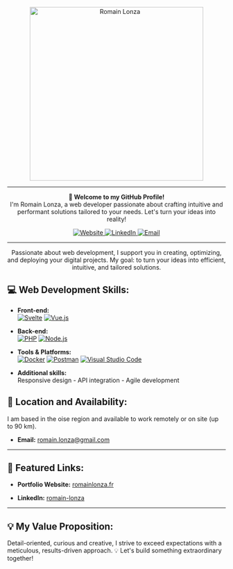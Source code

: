 <p align="center">
  <img src="/asset/img/nom.png" alt="Romain Lonza" width="400" />
</p>

---

<p align="center">
  <strong>👋 Welcome to my GitHub Profile!</strong><br>
  I'm Romain Lonza, a web developer passionate about crafting intuitive and performant solutions tailored to your needs. Let's turn your ideas into reality!
</p>

<p align="center">
  <a href="https://romainlonza.fr/" target="_blank">
    <img src="https://img.shields.io/badge/Website-%236c63ff?style=for-the-badge&logo=medium&logoColor=white" alt="Website" />
  </a>
  <!-- <a href="https://github.com/RomainLNZ/RomainLNZ" target="_blank">
    <img src="https://img.shields.io/badge/Portfolio%20Repo-%23f0f5f9?style=for-the-badge&logo=github&logoColor=black" alt="Portfolio Repo" />
  </a> -->
  <a href="https://www.linkedin.com/in/romain-lonza/" target="_blank">
    <img src="https://img.shields.io/badge/LinkedIn-%230077b5?style=for-the-badge&logo=linkedin&logoColor=white" alt="LinkedIn" />
  </a>
  <a href="mailto:romain.lonza@gmail.com">
    <img src="https://img.shields.io/badge/Email-%23D14836?style=for-the-badge&logo=gmail&logoColor=white" alt="Email" />
  </a>
  <!-- <a href="tel:+">
    <img src="https://img.shields.io/badge/Call%20Me-%2352616b?style=for-the-badge&logo=phone&logoColor=white" alt="Phone" />
  </a> -->
</p>

---

<p align="center">
  Passionate about web development, I support you in creating, optimizing, and deploying your digital projects. My goal: to turn your ideas into efficient, intuitive, and tailored solutions.
</p>

## 💻 Web Development Skills:

<p>

- **Front-end:**  
  <a href="https://svelte.dev/"><img src="https://img.shields.io/badge/Svelte-%23FF3E00?style=for-the-badge&logo=svelte&logoColor=white" alt="Svelte" /></a>
  <a href="https://vuejs.org/"><img src="https://img.shields.io/badge/Vue.js-%234FC08D?style=for-the-badge&logo=vue.js&logoColor=white" alt="Vue.js" /></a>


- **Back-end:**  
  <a href="https://www.php.net/"><img src="https://img.shields.io/badge/PHP-%23777BB4?style=for-the-badge&logo=php&logoColor=white" alt="PHP" /></a>
  <a href="https://nodejs.org/"><img src="https://img.shields.io/badge/Node.js-%23339933?style=for-the-badge&logo=node.js&logoColor=white" alt="Node.js" /></a>
  
  
- **Tools & Platforms:**  
  <a href="https://www.docker.com/"><img src="https://img.shields.io/badge/Docker-%232496ED?style=for-the-badge&logo=docker&logoColor=white" alt="Docker" /></a>
  <a href="https://www.postman.com/"><img src="https://img.shields.io/badge/Postman-%23FF6C37?style=for-the-badge&logo=postman&logoColor=white" alt="Postman" /></a>
  <a href="https://code.visualstudio.com/"><img src="https://img.shields.io/badge/Visual%20Studio%20Code-%23007ACC?style=for-the-badge&logo=visual-studio-code&logoColor=white" alt="Visual Studio Code" /></a>
</p>

- **Additional skills:**  
  Responsive design - API integration - Agile development

## 📍 Location and Availability:

I am based in the oise region and available to work remotely or on site (up to 90 km).

- **Email:** [romain.lonza@gmail.com](mailto:romain.lonza@gmail.com)  
---

## 📂 Featured Links:

- **Portfolio Website:** [romainlonza.fr](https://romainlonza.fr/)  
<!-- - **Portfolio Repository:** [GitHub Repo](https://github.com/RomainLNZ/RomainLNZ)   -->
- **LinkedIn:** [romain-lonza](https://www.linkedin.com/in/romain-lonza/)  

---

## 💡 My Value Proposition:

Detail-oriented, curious and creative, I strive to exceed expectations with a meticulous, results-driven approach. 💡 Let's build something extraordinary together!
